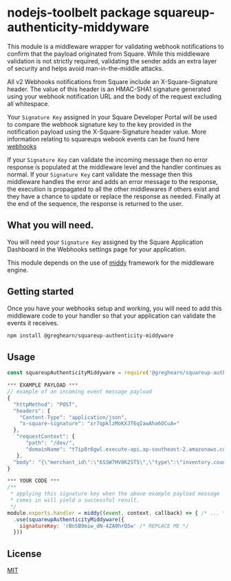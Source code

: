 # nodejs-toolbelt package squareup-authenticity-middyware

This module is a middleware wrapper for validating webhook notifications to confirm that the payload originated from Square. 
While this middleware validation is not strictly required, validating the sender adds an extra layer of security and helps avoid man-in-the-middle attacks.

All v2 Webhooks notifications from Square include an X-Square-Signature header. The value of this header is an HMAC-SHA1 signature generated using your webhook notification URL and the body of the request excluding all whitespace.

Your `Signature Key` assigned in your Square Developer Portal will be used to compare the webhook signature key to the key provided in the notification payload using the X-Square-Signature header value. More information relating to squareups webook events can be found here [webhooks](https://developer.squareup.com/docs/webhooks-overview)

If your `Signature Key` can validate the incoming message then no error response is populated at the middleware level and the handler continues as normal.
If your `Signature Key` cant validate the message then this middleware handles the error and adds an error message to the response, the execution is propagated to all the other middlewares if others exist and they have a chance to update or replace the response as needed. 
Finally at the end of the sequence, the response is returned to the user.

## What you will need.
You will need your `Signature Key` assigned by the Square Application Dashboard in the Webhooks settings page for your application.

This module depends on the use of [middy](https://www.npmjs.com/package/middy) framework for the middleware engine.

## Getting started

Once you have your webhooks setup and working, you will need to add this middleware code to your handler so that your application can validate the events it receives.

```bash
npm install @greghearn/squareup-authenticity-middyware
```
## Usage

```javascript
const squareupAuthenticityMiddyware = require('@greghearn/squareup-authenticity-middyware')

*** EXAMPLE PAYLOAD ***
// example of an incoming event message payload
{
  "httpMethod": "POST",
  "headers": {
    "Content-Type": "application/json",
    "x-square-signature": "xr7qpklzMoKXJT6qIawAha6OCuA="
  },
   "requestContext": {
      "path": "/dev/",
      "domainName": "t7ip8r6gwl.execute-api.ap-southeast-2.amazonaws.com"
   },
  "body": "{\"merchant_id\":\"6SSW7HV8K2ST5\",\"type\":\"inventory.count.updated\",\"event_id\":\"df5f3813-a913-45a1-94e9-fdc3f7d5e3b6\"}"
}

*** YOUR CODE ***
/**
 * applying this signature key when the above example payload message 
 * comes in will yield a successful result.
 */
module.exports.handler = middy((event, context, callback) => { /* ... */ })
  .use(squareupAuthenticityMiddyware({ 
    signatureKey: 'rBnSB9miw_dN-4ZA0hrQ5w' /* REPLACE ME */
  }))

```


## License
[MIT](https://choosealicense.com/licenses/mit/)